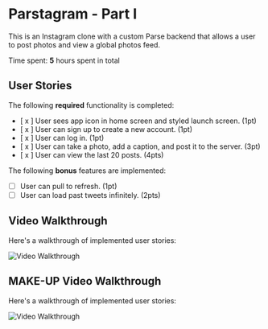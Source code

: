 # Parstagram - Part I

This is an Instagram clone with a custom Parse backend that allows a user to post photos and view a global photos feed.

Time spent: **5** hours spent in total

## User Stories

The following **required** functionality is completed:

- [ x ] User sees app icon in home screen and styled launch screen. (1pt)
- [ x ] User can sign up to create a new account. (1pt)
- [ x ] User can log in. (1pt)
- [ x ] User can take a photo, add a caption, and post it to the server. (3pt)
- [ x ] User can view the last 20 posts. (4pts)

The following **bonus** features are implemented:

- [  ] User can pull to refresh. (1pt)
- [  ] User can load past tweets infinitely. (2pts)

## Video Walkthrough

Here's a walkthrough of implemented user stories:

<img src='http://g.recordit.co/6t8tGWcyU1.gif' title='Video Walkthrough' width='' alt='Video Walkthrough' />

## MAKE-UP Video Walkthrough

Here's a walkthrough of implemented user stories:

<img src='http://g.recordit.co/32jnxm8WOx.gif' title='Video Walkthrough' width='' alt='Video Walkthrough' />

